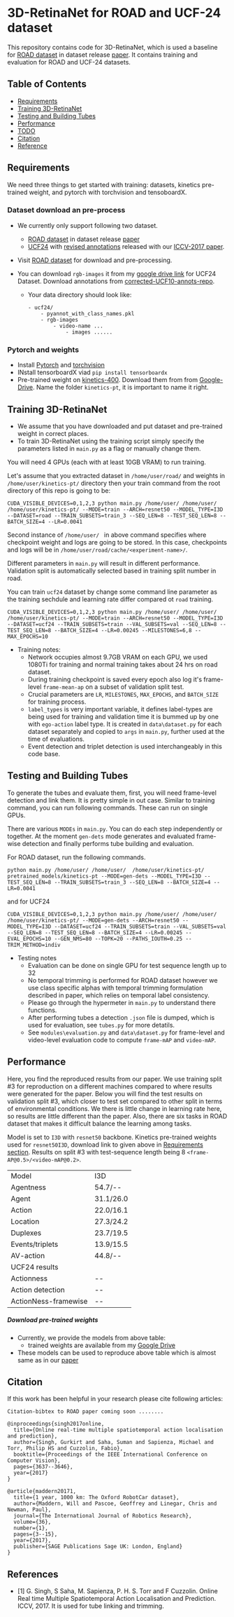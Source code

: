# 3D-RetinaNet for ROAD and UCF-24 dataset
This repository contains code for 3D-RetinaNet, which is used a baseline for [ROAD dataset](https://github.com/gurkirt/road-dataset) in dataset release [paper](). It contains training and evaluation for ROAD and UCF-24 datasets. 



## Table of Contents
- <a href='#requirements'>Requirements</a>
- <a href='#training-3d-retinanet'>Training 3D-RetinaNet</a>
- <a href='#testing-and-building-tubes'>Testing and Building Tubes</a>
- <a href='#performance'>Performance</a>
- <a href='#todo'>TODO</a>
- <a href='#citation'>Citation</a>
- <a href='#references'>Reference</a>


## Requirements
We need three things to get started with training: datasets, kinetics pre-trained weight, and pytorch with torchvision and tensoboardX. 

### Dataset download an pre-process

- We currently only support following two dataset.
    - [ROAD dataset](https://github.com/gurkirt/road-dataset) in dataset release [paper]()
    - [UCF24](http://www.thumos.info/download.html) with [revised annotations](https://github.com/gurkirt/corrected-UCF101-Annots) released with our [ICCV-2017 paper](https://arxiv.org/pdf/1611.08563.pdf).

- Visit [ROAD dataset](https://github.com/gurkirt/road-dataset) for download and pre-processing. 
- You can download `rgb-images` it from my [google drive link](https://drive.google.com/file/d/1o2l6nYhd-0DDXGP-IPReBP4y1ffVmGSE/view?usp=sharing) for UCF24 Dataset. Download annotations from [corrected-UCF10-annots-repo](https://github.com/gurkirt/corrected-UCF101-Annots/blob/master/pyannot_with_class_names.pkl). 
    - Your data directory should look like:
        ```
        - ucf24/
            - pyannot_with_class_names.pkl
            - rgb-images
                - video-name ...
                    - images ......
        ```
### Pytorch and weights

  - Install [Pytorch](https://pytorch.org/) and [torchvision](http://pytorch.org/docs/torchvision/datasets.html)
  - INstall tensorboardX viad `pip install tensorboardx`
  - Pre-trained weight on [kinetics-400](https://deepmind.com/research/open-source/kinetics). Download them from from [Google-Drive](https://drive.google.com/drive/folders/1xERCC1wa1pgcDtrZxPgDKteIQLkLByPS?usp=sharing). Name the folder `kinetics-pt`, it is important to name it right. 



## Training 3D-RetinaNet
- We assume that you have downloaded and put dataset and pre-trained weight in correct places.    
- To train 3D-RetinaNet using the training script simply specify the parameters listed in `main.py` as a flag or manually change them.

You will need 4 GPUs (each with at least 10GB VRAM) to run training.

Let's assume that you extracted dataset in `/home/user/road/` and weights in `/home/user/kinetics-pt/` directory then your train command from the root directory of this repo is going to be:

```
CUDA_VISIBLE_DEVICES=0,1,2,3 python main.py /home/user/ /home/user/  /home/user/kinetics-pt/ --MODE=train --ARCH=resnet50 --MODEL_TYPE=I3D --DATASET=road --TRAIN_SUBSETS=train_3 --SEQ_LEN=8 --TEST_SEQ_LEN=8 --BATCH_SIZE=4 --LR=0.0041
```

Second instance of `/home/user/ ` in above command specifies where checkpoint weight and logs are going to be stored. In this case, checkpoints and logs will be in `/home/user/road/cache/<experiment-name>/`.

Different parameters in `main.py` will result in different performance. Validation split is automatically selected based in training split number in road.

You can train `ucf24` dataset by change some command line parameter as the training sechdule and learning rate differ compared ot `road` training.

```
CUDA_VISIBLE_DEVICES=0,1,2,3 python main.py /home/user/ /home/user/  /home/user/kinetics-pt/ --MODE=train --ARCH=resnet50 --MODEL_TYPE=I3D --DATASET=ucf24 --TRAIN_SUBSETS=train --VAL_SUBSETS=val --SEQ_LEN=8 --TEST_SEQ_LEN=8 --BATCH_SIZE=4 --LR=0.00245 --MILESTONES=6,8 --MAX_EPOCHS=10
```

- Training notes:
  * Network occupies almost 9.7GB VRAM on each GPU, we used 1080Ti for training and normal training takes about 24 hrs on road dataset.
  * During training checkpoint is saved every epoch also log it's frame-level `frame-mean-ap` on a subset of validation split test.
  * Crucial parameters are `LR`, `MILESTONES`, `MAX_EPOCHS`, and `BATCH_SIZE` for training process.
  * `label_types` is very important variable, it defines label-types are being used for training and validation time it is bummed up by one with `ego-action` label type. It is created in `data\dataset.py` for each dataset separately and copied to `args` in `main.py`, further used at the time of evaluations.
  * Event detection and triplet detection is used interchangeably in this code base. 

## Testing and Building Tubes
To generate the tubes and evaluate them, first, you will need frame-level detection and link them. It is pretty simple in out case. Similar to training command, you can run following commands. These can run on single GPUs. 

There are various `MODEs` in `main.py`. You can do each step independently or together. At the moment `gen-dets` mode generates and evaluated frame-wise detection and finally performs tube building and evaluation.

For ROAD dataset, run the following commands.

```
python main.py /home/user/ /home/user/  /home/user/kinetics-pt/ pretrained_models/kinetics-pt --MODE=gen-dets --MODEL_TYPE=I3D --TEST_SEQ_LEN=8 --TRAIN_SUBSETS=train_3 --SEQ_LEN=8 --BATCH_SIZE=4 --LR=0.0041 
```

and for UCF24


```
CUDA_VISIBLE_DEVICES=0,1,2,3 python main.py /home/user/ /home/user/  /home/user/kinetics-pt/ --MODE=gen-dets --ARCH=resnet50 --MODEL_TYPE=I3D --DATASET=ucf24 --TRAIN_SUBSETS=train --VAL_SUBSETS=val --SEQ_LEN=8 --TEST_SEQ_LEN=8 --BATCH_SIZE=4 --LR=0.00245 --EVAL_EPOCHS=10 --GEN_NMS=80 --TOPK=20 --PATHS_IOUTH=0.25 --TRIM_METHOD=indiv
```

- Testing notes
  * Evaluation can be done on single GPU for test sequence length up to 32  
  * No temporal trimming is performed for ROAD dataset however we use class specific alphas with temporal trimming formulation described in paper, which relies on temporal label consistency. 
  * Please go through the hypermeter in `main.py` to understand there functions.
  * After performing tubes a detection `.json` file is dumped, which is used for evaluation, see `tubes.py` for more detatils.
  * See `modules\evaluation.py` and `data\dataset.py` for frame-level and video-level evaluation code to compute `frame-mAP` and `video-mAP`.


## Performance

Here, you find the reproduced  results from our paper. We use training split #3 for reproduction on a different machines compared to where results were generated for the paper. Below you will find the test results on validation split #3, which closer to test set compared to other split in terms of environmental conditions.
We there is little change in learning rate here, so results are little different than the paper. Also, there are six tasks in ROAD dataset that makes it difficult balance the learning among tasks.

Model is set to `I3D` with `resnet50` backbone. Kinetics pre-trained weights used for `resnet50I3D`, download link to given above in <a href=#requirements> Requirements section</a>. Results on split #3 with test-sequence length being 8 `<frame-AP@0.5>/<video-mAP@0.2>`. 



<table style="width:100% th">
  <tr>
    <td>Model</td>
    <td>I3D</td> 
    <!-- <td>I3D</td>
    <td>0.75</td>
    <td>0.5:0.95</td>
    <td>frame-mAP@0.5</td>
    <td>accuracy(%)</td> -->
  </tr>
  <tr>
    <td align="left">Agentness</td> 
    <td>54.7/--</td>
    <!-- <td>32.07</td>
    <td>00.85</td> 
    <td>07.26</td>
    <td> -- </td> 
    <td> -- </td> -->
  </tr>
  <tr>
    <td align="left">Agent</td> 
    <td>31.1/26.0</td>
    <!-- <td>32.07</td>
    <td>00.85</td> 
    <td>07.26</td>
    <td> -- </td> 
    <td> -- </td> -->
  </tr>
  <tr>
    <td align="left">Action</td> 
    <td>22.0/16.1</td>
    <!-- <td>36.37</td> 
    <td>07.94</td>
    <td>14.37</td>
    <td> -- </td>
    <td> -- </td> -->
  </tr>
  <tr>
    <td align="left">Location</td> 
    <td>27.3/24.2</td>
    <!-- <td>43.00</td> 
    <td>14.10</td>
    <td>19.20</td>
    <td> -- </td>
    <td> -- </td> -->
  </tr>
  <tr>
    <td align="left">Duplexes </td> 
    <td>23.7/19.5</td>
    <!-- <td>46.30</td>
    <td>15.00</td> 
    <td>20.40</td>
    <td> -- </td>
    <td> 91.12 </td>   -->
  </tr>
  <tr>
    <td align="left">Events/triplets </td> 
    <td>13.9/15.5</td>
    <!-- <td>40.59</td>
    <td>14.06</td>
    <td>18.48</td>
    <td>64.96</td>
    <td>89.78</td> -->
  </tr>
  <tr>
    <td align="left">AV-action</td> 
    <td>44.8/--</td>
    <!-- <td>15.86</td>
    <td>00.20</td>
    <td>03.66</td>
    <td>22.91</td>
    <td>73.08</td> -->
  </tr>
  <tr>
    <td align="left">UCF24 results</td> 
    <td></td>
    <!-- <td>31.80</td>
    <td>02.83</td>
    <td>11.42</td>
    <td>47.26</td>
    <td>85.49</td> -->
  </tr>
  <tr>
    <td align="left">Actionness</td> 
    <td>--</td>
    <!-- <td>39.95</td>
    <td>11.36</td>
    <td>17.47</td>
    <td>65.66</td>
    <td>89.78</td> -->
  </tr>
  <tr>
    <td align="left">Action detection</td> 
    <td>--</td>
    <!-- <td>42.08</td>
    <td>12.45</td>
    <td>18.40</td>
    <td>61.82</td>
    <td>90.55</td> -->
  </tr>
  <tr>
    <td align="left">ActionNess-framewise</td> 
    <td>--</td>
    <!-- <td>43.19</td>
    <td>13.05</td>
    <td>18.87</td>
    <td>64.35</td>
    <td>91.54</td> -->
  </tr>
</table>


##### Download pre-trained weights
- Currently, we provide the models from above table: 
    * trained weights are available from my [Google Drive](https://drive.google.com/drive/folders/1tOwQtQD3HWiTTp_ZgPCEWd4W-UKiglbt?usp=sharing)   
- These models can be used to reproduce above table which is almost same as in our [paper](#) 

## Citation
If this work has been helpful in your research please cite following articles:

    Citation-bibtex to ROAD paper coming soon ........

    @inproceedings{singh2017online,
      title={Online real-time multiple spatiotemporal action localisation and prediction},
      author={Singh, Gurkirt and Saha, Suman and Sapienza, Michael and Torr, Philip HS and Cuzzolin, Fabio},
      booktitle={Proceedings of the IEEE International Conference on Computer Vision},
      pages={3637--3646},
      year={2017}
    }

    @article{maddern20171,
      title={1 year, 1000 km: The Oxford RobotCar dataset},
      author={Maddern, Will and Pascoe, Geoffrey and Linegar, Chris and Newman, Paul},
      journal={The International Journal of Robotics Research},
      volume={36},
      number={1},
      pages={3--15},
      year={2017},
      publisher={SAGE Publications Sage UK: London, England}
    }


## References
- [1] G. Singh, S Saha, M. Sapienza, P. H. S. Torr and F Cuzzolin. Online Real time Multiple Spatiotemporal Action Localisation and Prediction. ICCV, 2017. It is used for tube linking and trimming.

